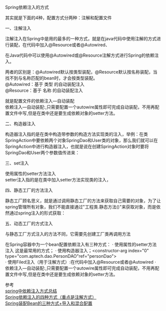 Spring依赖注入的方式

其实就是下面的4种，配置方式分两种：注解和配置文件


一、注解注入

注解注入在Spring中是用的最多的一种方式，就是在java代码中使用注解的方式进行装配，在代码中加入@Resource或者@Autowired、

在Java代码中可以使用@Autowired或@Resource注解方式进行Spring的依赖注入。

两者的区别是：@Autowired默认按类型装配，@Resource默认按名称装配，当找不到与名称匹配的bean时，才会按类型装配。  
@Autowired：基于 类型 的自动装配注入  
@Resource：基于 名称 的自动装配注入  

就是配置文件的依赖注入—自动装配  
依赖注入—自动装配:<bean id="***" class="***" autowire="byType">,只需要配置一个autowire属性即可完成自动装配，不用再配置文件中写<property>,但是在类中还是要生成依赖对象的setter方法。


二、构造器注入

构造器注入指的是在类中构造带参数的构造方法实现类的注入，举例：在类SpringAction中要依赖两个对象SpringDao和User类的对象，那么我们就可以在SpringAction中进行构造器注入，也就是说在创建SpringAction对象时要将SpringDao和User两个参数值传进来：


三、set注入

使用属性的setter方法注入  
setter注入指的是在类中加入setter方法实现类的注入，


四、静态工厂的方法注入

静态工厂顾名思义，就是通过调用静态工厂的方法来获取自己需要的对象，为了让spring管理所有对象，我们不能直接通过"工程类.静态方法()"来获取对象，而是依然通过spring注入的形式获取：


五、动态工厂的方式注入

与静态工厂方式注入的方法不同，它需要先创建工厂类再调用方法



在Spring容器中为一个bean配置依赖注入有三种方式：
· 使用属性的setter方法注入  这是最常用的方式；<property name="userDao" ref="userDao">
· 使用构造器注入；<constructor-arg index="0" type="com.aptech.dao.PersonDAO"ref="personDao"></constructor-arg>  
· 使用Filed注入（用于注解方式）:在代码中加入@Resource或者@Autowired
· 依赖注入—自动装配:<bean id="***" class="***" autowire="byType">,只需要配置一个autowire属性即可完成自动装配，不用再配置文件中写<property>,但是在类中还是要生成依赖对象的setter方法。





参考  
[spring中依赖注入方式总结](https://blog.csdn.net/baidu_32739019/article/details/83657760)  
[Spring依赖注入的四种方式（重点是注解方式）](https://blog.csdn.net/cheetahlover/article/details/51600991)  
[Spring装配Bean的三种方式+导入和混合配置](https://www.cnblogs.com/summerday152/p/12655615.html#%E5%9F%BA%E4%BA%8Ejava%E7%9A%84%E6%98%BE%E5%BC%8F%E8%A3%85%E9%85%8D)  



